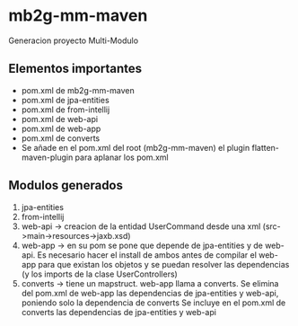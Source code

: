 # mb2g-mm-maven
Generacion proyecto Multi-Modulo

## Elementos importantes
- pom.xml de mb2g-mm-maven
- pom.xml de jpa-entities
- pom.xml de from-intellij
- pom.xml de web-api
- pom.xml de web-app
- pom.xml de converts
- Se añade en el pom.xml del root (mb2g-mm-maven) el plugin flatten-maven-plugin para aplanar los pom.xml

## Modulos generados
1. jpa-entities
2. from-intellij
3. web-api -> creacion de la entidad UserCommand desde una xml (src->main->resources->jaxb.xsd)
4. web-app -> en su pom se pone que depende de jpa-entities y de web-api. Es necesario hacer el install de ambos antes de compilar el web-app para
   que existan los objetos y se puedan resolver las dependencias (y los imports de la clase UserControllers)
5. converts -> tiene un mapstruct. web-app llama a converts. 
   Se elimina del pom.xml de web-app las dependencias de jpa-entities y web-api, poniendo solo la dependencia de converts
   Se incluye en el pom.xml de converts las dependencias de jpa-entities y web-api

